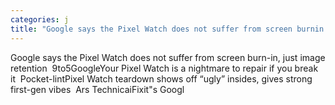 ```yaml
---
categories: j
title: "Google says the Pixel Watch does not suffer from screen burnin just image retention  9to5Google"
---
```

Google says the Pixel Watch does not suffer from screen burn-in, just image retention&nbsp;&nbsp;9to5GoogleYour Pixel Watch is a nightmare to repair if you break it&nbsp;&nbsp;Pocket-lintPixel Watch teardown shows off “ugly” insides, gives strong first-gen vibes&nbsp;&nbsp;Ars TechnicaiFixit"s Googl